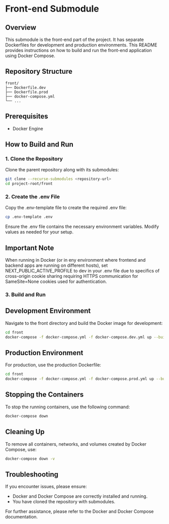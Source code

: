 # Front-end Submodule

## Overview

This submodule is the front-end part of the project. It has separate Dockerfiles for development and production environments. This README provides instructions on how to build and run the front-end application using Docker Compose.

## Repository Structure
```
front/
├── Dockerfile.dev
├── Dockerfile.prod
├── docker-compose.yml
└── ...
```

## Prerequisites

- Docker Engine

## How to Build and Run

### 1. Clone the Repository

Clone the parent repository along with its submodules:

```sh
git clone --recurse-submodules <repository-url>
cd project-root/front
```

### 2. Create the .env File

Copy the .env-template file to create the required .env file:

```sh
cp .env-template .env
```

Ensure the .env file contains the necessary environment variables. Modify values as needed for your setup.

## Important Note

When running in Docker (or in eny environment where frontend and backend apps are running on different hosts), set NEXT_PUBLIC_ACTIVE_PROFILE to dev in your .env file due to specifics of cross-origin cookie sharing requiring HTTPS communication for SameSite=None cookies used for authentication.

### 3. Build and Run

## Development Environment
Navigate to the front directory and build the Docker image for development:

```sh
cd front
docker-compose -f docker-compose.yml -f docker-compose.dev.yml up --build
```

## Production Environment

For production, use the production Dockerfile:

```sh
cd front
docker-compose -f docker-compose.yml -f docker-compose.prod.yml up --build
```

## Stopping the Containers

To stop the running containers, use the following command:

```sh
docker-compose down
```

## Cleaning Up

To remove all containers, networks, and volumes created by Docker Compose, use:

```sh
docker-compose down -v
```

## Troubleshooting

If you encounter issues, please ensure:

- Docker and Docker Compose are correctly installed and running.
- You have cloned the repository with submodules.

For further assistance, please refer to the Docker and Docker Compose documentation.
